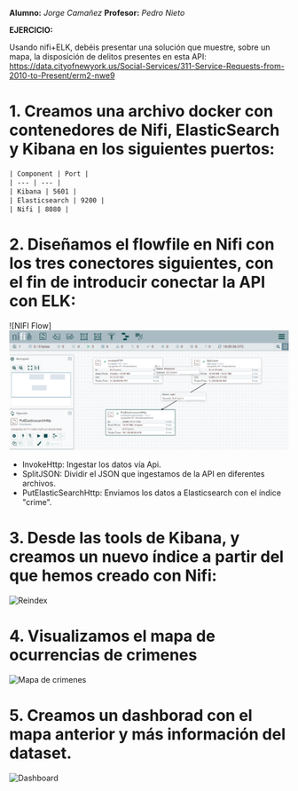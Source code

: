 
 __Alumno:__ *Jorge Camañez*
 __Profesor:__ *Pedro Nieto*

__EJERCICIO:__

Usando nifi+ELK, debéis presentar una solución que muestre, sobre un mapa, 
la disposición de delitos presentes en esta API:
https://data.cityofnewyork.us/Social-Services/311-Service-Requests-from-2010-to-Present/erm2-nwe9


# 1. Creamos una archivo docker con contenedores de Nifi, ElasticSearch y Kibana en los siguientes puertos:
	
	| Component | Port |
	| --- | --- | 
	| Kibana | 5601 |
	| Elasticsearch | 9200 |
	| Nifi | 8080 |
	

# 2. Diseñamos el flowfile en Nifi con los tres conectores siguientes, con el fin de introducir conectar la API con ELK:

![NIFI Flow] <img src="images/flow_nifi.png" size=400px>

  - InvokeHttp: Ingestar los datos vía Api.
  - SplitJSON: Dividir el JSON que ingestamos de la API en diferentes archivos.
  - PutElasticSearchHttp: Enviamos los datos a Elasticsearch con el índice "crime". 


# 3. Desde las tools de Kibana, y creamos un nuevo índice a partir del que hemos creado con Nifi:

![Reindex](https://github.com/jcamcre/.png)


# 4. Visualizamos el mapa de ocurrencias de crimenes

![Mapa de crimenes](https://github.com/jcamcre/.png)

# 5. Creamos un dashborad con el mapa anterior y más información del dataset.

![Dashboard](https://github.com/jcamcre/.png)
